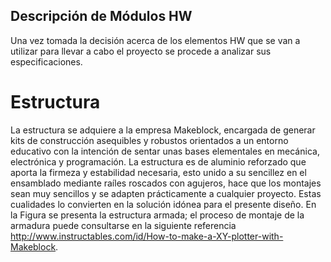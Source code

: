 ## Descripción de Módulos HW

Una vez tomada la decisión acerca de los elementos HW que se van a utilizar para llevar a cabo el proyecto se procede a analizar sus especificaciones.

# Estructura

La estructura se adquiere a la empresa Makeblock, encargada de generar kits de construcción asequibles y robustos orientados a un entorno educativo con la intención de sentar unas bases elementales en mecánica, electrónica y programación. La estructura es de aluminio reforzado que aporta la firmeza y estabilidad necesaria, esto unido a su sencillez en el ensamblado mediante raíles roscados con agujeros, hace que los montajes sean muy sencillos y se adapten prácticamente a cualquier proyecto. Estas cualidades lo convierten en la solución idónea para el presente diseño. En la Figura se presenta la estructura armada; el proceso de montaje de la armadura puede consultarse en la siguiente referencia http://www.instructables.com/id/How-to-make-a-XY-plotter-with-Makeblock.


